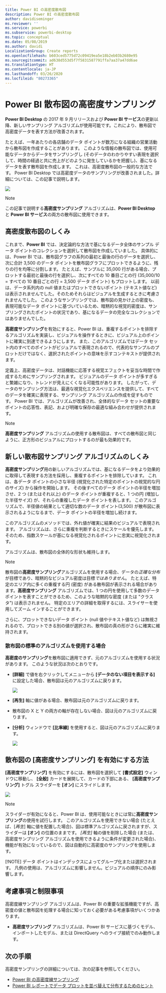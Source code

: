 ```yaml
---
title: Power BI の高密度散布図
description: Power BI の高密度散布図
author: davidiseminger
ms.reviewer: ''
ms.service: powerbi
ms.subservice: powerbi-desktop
ms.topic: conceptual
ms.date: 05/08/2019
ms.author: davidi
LocalizationGroup: Create reports
ms.openlocfilehash: b603ced5775d72c09419ea5e18b2eb03b2680e95
ms.sourcegitcommit: ad638d553d5f7f5831587791ffa7aa37a47dd6ae
ms.translationtype: HT
ms.contentlocale: ja-JP
ms.lasthandoff: 03/26/2020
ms.locfileid: "80273365"
---
```

# <a name="high-density-sampling-in-power-bi-scatter-charts"></a>Power BI 散布図の高密度サンプリング
**Power BI Desktop** の 2017 年 9 月リリースおよび **Power BI サービス**の更新以降、新しいサンプリング アルゴリズムが使用可能です。これにより、散布図で高密度データを表す方法が改善されます。

たとえば、一年あたりの各店舗のデータ ポイントが数万になる組織の営業活動から散布図を作成することがあります。 このような情報の散布図では、使用可能なデータからデータをサンプリングし (そのデータのわかりやすい表現を選択して、時間の経過と共に売上がどのように発生しているかを把握し)、基になるデータを表す散布図を作成します。 これは、高密度散布図の一般的な方法です。 Power BI Desktop では高密度データのサンプリングが改善されました。詳細については、この記事で説明します。

![](media/desktop-high-density-scatter-charts/high-density-scatter-charts_01.png)

> [!NOTE]
> この記事で説明する**高密度サンプリング** アルゴリズムは、**Power BI Desktop** と **Power BI サービス**の両方の散布図に使用できます。
> 
> 

## <a name="how-high-density-scatter-charts-work"></a>高密度散布図のしくみ
これまで、**Power BI** では、決定論的な方法で基になるデータ全体のサンプル データ ポイントのコレクションを選択して散布図を作成していました。 具体的には、Power BI では、散布図グラフの系列の最初と最後の行のデータを選択し、次に合計 3,500 のデータ ポイントを散布図グラフにプロットできるように、残りの行を均等に分割します。 たとえば、サンプルに 35,000 行がある場合、プロットする最初と最後の行を選択し、次にすべての 10 番目ごとの行 (35,000/10 = すべての 10 番目ごとの行 = 3,500 データ ポイント) もプロットします。 以前は、データ系列内の null 値またはプロットできないポイント (テキスト値など) は表示されませんでした。そのためそれらはビジュアルを生成するときに考慮されませんでした。 このようなサンプリングでは、散布図の見かけ上の密度も、表現可能なデータ ポイントに基づいているため、暗黙的な視覚的密度は、サンプリングされたポイントの状況であり、基になるデータの完全なコレクションではありませんでした。

**高密度サンプリング**を有効にすると、Power BI は、重複するポイントを排除するアルゴリズムを実装し、ビジュアルを操作するときに、ビジュアル上のポイントに確実に到達できるようにします。 また、このアルゴリズムではデータ セット内のすべてのポイントがビジュアルで表現されるので、代表的なサンプルのプロットだけではなく、選択されたポイントの意味を示すコンテキストが提供されます。

定義上、高密度データは、対話機能に応答する視覚エフェクトを妥当な時間で作成するためにサンプリングされます。 ビジュアルのデータ ポイントが多すぎると繁雑になり、トレンドが見えにくくなる可能性があります。 したがって、データのサンプリング方法は、最適な視覚化エクスペリエンスを提供して、すべてのデータを確実に表現する、サンプリング アルゴリズムの作成を促すものです。 Power BI では、アルゴリズムが改善され、全体的なデータ セットの重要なポイントの応答性、表記、および明確な保存の最適な組み合わせが提供されます。

> [!NOTE]
> **高密度サンプリング** アルゴリズムの使用する散布図は、すべての散布図と同じように、正方形のビジュアルにプロットするのが最も効果的です。
> 
> 

## <a name="how-the-new-scatter-chart-sampling-algorithm-works"></a>新しい散布図サンプリング アルゴリズムのしくみ
**高密度サンプリング**用の新しいアルゴリズムでは、基になるデータをより効果的に取得して表現する方法を採用し、重複するポイントを排除しています。 これは、各データ ポイントの小さな半径 (視覚化された特定のポイントの視覚的な円のサイズ) から操作を開始します。 その後すべてのデータ ポイントの半径を増加させ、2 つ (またはそれ以上) のデータ ポイントが重複すると、1 つの円 (増加した半径サイズ) が、それらの重複したデータ ポイントを表します。 このアルゴリズムで、半径値の結果として適切な数のデータ ポイント(3,500) が散布図に表示されるようになるまで、データ ポイントの半径を増加し続けます。

このアルゴリズムのメソッドでは、外れ値が確実に結果のビジュアルで表現されます。 アルゴリズムは、さらに重複を判断するときにスケールを優先します。そのため、指数スケールが基になる視覚化されるポイントに忠実に視覚化されます。

アルゴリズムは、散布図の全体的な形状も維持します。

> [!NOTE]
> 散布図の**高密度サンプリング**アルゴリズムを使用する場合、データの*正確な分布*が目標であり、暗黙的なビジュアル密度は目標*ではありません*。 たとえば、特定のエリア内に多くの重複する円 (密度) がある散布図が表示される場合があります。**高密度サンプリング** アルゴリズムでは、1 つの円を使用して多数のデータ ポイントを表すことができるため、このような暗黙的な密度 (または "クラスタ") は表示されません。 特定のエリアの詳細を取得するには、スライサーを使用してズーム インすることができます。
> 
> 

さらに、プロットできないデータ ポイント (null 値やテキスト値など) は無視されるので、プロットできる別の値が選択され、散布図の真の形がさらに確実に維持されます。

### <a name="when-the-standard-algorithm-for-scatter-charts-is-used"></a>散布図の標準のアルゴリズムを使用する場合
**高密度のサンプリング**を散布図に適用できず、元のアルゴリズムを使用する状況があります。 このような状況は次のとおりです。

* **[詳細]** で値を右クリックしてメニューから **[データのない項目を表示する]** に設定した場合、散布図は元のアルゴリズムに戻ります。
  
  ![](media/desktop-high-density-scatter-charts/high-density-scatter-charts_02.png)
* **[再生]** 軸に値がある場合、散布図は元のアルゴリズムに戻ります。
* 散布図の X と Y の両方の軸が存在しない場合、図は元のアルゴリズムに戻ります。
* **[分析]** ウィンドウで **[比率線]** を使用すると、図は元のアルゴリズムに戻ります。
  
  ![](media/desktop-high-density-scatter-charts/high-density-scatter-charts_03.png)

## <a name="how-to-turn-on-high-density-sampling-for-a-scatter-chart"></a>散布図の [高密度サンプリング] を有効にする方法
**[高密度サンプリング]** を有効にするには、散布図を選択して **[書式設定]** ウィンドウに移動し、 **[全般]** カードを展開して、カードの下部にある、 **[高密度サンプリング]** トグル スライダーを **[オン]** にスライドします。

![](media/desktop-high-density-scatter-charts/high-density-scatter-charts_04.png)

> [!NOTE]
> スライダーが有効になると、Power BI は、使用可能なときには常に**高密度サンプリング**の使用を試行します。 このアルゴリズムを使用できない場合 (たとえば、[*再生*] 軸に値を配置した場合)、図は標準アルゴリズムに戻されますが、スライダーは **[オン]** の位置のままです。 *[再生]* 軸の値を削除した場合 (または、高密度サンプリング アルゴリズムを使用できるように条件が変更された場合)、機能が有効になっているので、図は自動的に高密度のサンプリングを使用します。
> 
> [!NOTE]
> データ ポイントはインデックスによってグループ化または選択されます。 凡例の使用は、アルゴリズムに影響しません。ビジュアルの順序にのみ影響します。
> 
> 

## <a name="considerations-and-limitations"></a>考慮事項と制限事項
高密度線サンプリング アルゴリズムは、Power BI の重要な拡張機能ですが、高密度の値と散布図を処理する場合に知っておく必要がある考慮事項がいくつかあります。

* **高密度サンプリング** アルゴリズムは、Power BI サービスに基づくモデル、インポートしたモデル、または DirectQuery へのライブ接続でのみ動作します。

## <a name="next-steps"></a>次の手順

高密度サンプリングの詳細については、次の記事を参照してください。

* [Power BI の高密度線サンプリング](desktop-high-density-sampling.md)
* [Power BI レポートでデータ プロットを並べ替えて分布するためのヒント](guidance/report-tips-sort-distribute-data-plots.md)
